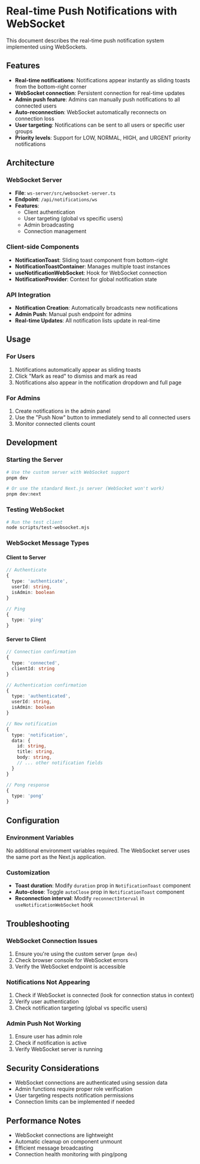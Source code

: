 # Real-time Push Notifications with WebSocket

This document describes the real-time push notification system implemented using WebSockets.

## Features

- **Real-time notifications**: Notifications appear instantly as sliding toasts from the bottom-right corner
- **WebSocket connection**: Persistent connection for real-time updates
- **Admin push feature**: Admins can manually push notifications to all connected users
- **Auto-reconnection**: WebSocket automatically reconnects on connection loss
- **User targeting**: Notifications can be sent to all users or specific user groups
- **Priority levels**: Support for LOW, NORMAL, HIGH, and URGENT priority notifications

## Architecture

### WebSocket Server
- **File**: `ws-server/src/websocket-server.ts`
- **Endpoint**: `/api/notifications/ws`
- **Features**:
  - Client authentication
  - User targeting (global vs specific users)
  - Admin broadcasting
  - Connection management

### Client-side Components
- **NotificationToast**: Sliding toast component from bottom-right
- **NotificationToastContainer**: Manages multiple toast instances
- **useNotificationWebSocket**: Hook for WebSocket connection
- **NotificationProvider**: Context for global notification state

### API Integration
- **Notification Creation**: Automatically broadcasts new notifications
- **Admin Push**: Manual push endpoint for admins
- **Real-time Updates**: All notification lists update in real-time

## Usage

### For Users
1. Notifications automatically appear as sliding toasts
2. Click "Mark as read" to dismiss and mark as read
3. Notifications also appear in the notification dropdown and full page

### For Admins
1. Create notifications in the admin panel
2. Use the "Push Now" button to immediately send to all connected users
3. Monitor connected clients count

## Development

### Starting the Server
```bash
# Use the custom server with WebSocket support
pnpm dev

# Or use the standard Next.js server (WebSocket won't work)
pnpm dev:next
```

### Testing WebSocket
```bash
# Run the test client
node scripts/test-websocket.mjs
```

### WebSocket Message Types

#### Client to Server
```typescript
// Authenticate
{
  type: 'authenticate',
  userId: string,
  isAdmin: boolean
}

// Ping
{
  type: 'ping'
}
```

#### Server to Client
```typescript
// Connection confirmation
{
  type: 'connected',
  clientId: string
}

// Authentication confirmation
{
  type: 'authenticated',
  userId: string,
  isAdmin: boolean
}

// New notification
{
  type: 'notification',
  data: {
    id: string,
    title: string,
    body: string,
    // ... other notification fields
  }
}

// Pong response
{
  type: 'pong'
}
```

## Configuration

### Environment Variables
No additional environment variables required. The WebSocket server uses the same port as the Next.js application.

### Customization
- **Toast duration**: Modify `duration` prop in `NotificationToast` component
- **Auto-close**: Toggle `autoClose` prop in `NotificationToast` component
- **Reconnection interval**: Modify `reconnectInterval` in `useNotificationWebSocket` hook

## Troubleshooting

### WebSocket Connection Issues
1. Ensure you're using the custom server (`pnpm dev`)
2. Check browser console for WebSocket errors
3. Verify the WebSocket endpoint is accessible

### Notifications Not Appearing
1. Check if WebSocket is connected (look for connection status in context)
2. Verify user authentication
3. Check notification targeting (global vs specific users)

### Admin Push Not Working
1. Ensure user has admin role
2. Check if notification is active
3. Verify WebSocket server is running

## Security Considerations

- WebSocket connections are authenticated using session data
- Admin functions require proper role verification
- User targeting respects notification permissions
- Connection limits can be implemented if needed

## Performance Notes

- WebSocket connections are lightweight
- Automatic cleanup on component unmount
- Efficient message broadcasting
- Connection health monitoring with ping/pong

